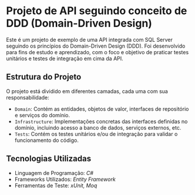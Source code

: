 # Projeto de API seguindo conceito de DDD (Domain-Driven Design)

Este é um projeto de exemplo de uma API integrada com SQL Server seguindo os princípios do Domain-Driven Design (DDD). Foi desenvolvido para fins de estudo e aprendizado, com o foco e objetivo de praticar testes unitários e testes de integração em cima da API.

## Estrutura do Projeto

O projeto está dividido em diferentes camadas, cada uma com sua responsabilidade:

- `Domain`: Contém as entidades, objetos de valor, interfaces de repositório e serviços do domínio.
- `Infrastructure`: Implementações concretas das interfaces definidas no domínio, incluindo acesso a banco de dados, serviços externos, etc.
- `Tests`: Contém os testes unitários e/ou de integração para validar o funcionamento do código.

## Tecnologias Utilizadas

- Linguagem de Programação: *C#*
- Frameworks Utilizados: *Entity Framework*
- Ferramentas de Teste: *xUnit, Moq*
